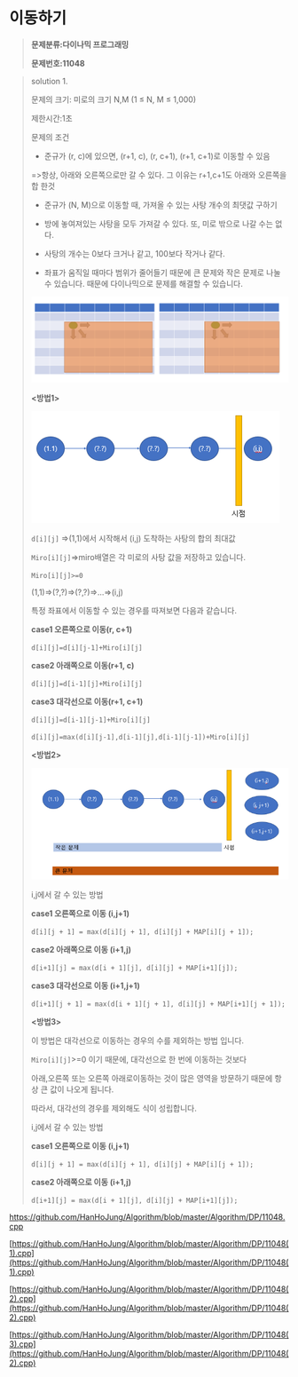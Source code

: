 # 이동하기

> **문제분류:다이나믹 프로그래밍**
>
> **문제번호:11048**

> solution 1.
>
> 문제의 크기: 미로의 크기 N,M (1 ≤ N, M ≤ 1,000)
>
> 제한시간:1초
>
> 
>
> 문제의 조건
>
> - 준규가 (r, c)에 있으면, (r+1, c), (r, c+1), (r+1, c+1)로 이동할 수 있음
>
> =>항상, 아래와 오른쪽으로만 갈 수 있다. 그 이유는 r+1,c+1도 아래와 오른쪽을 합 한것
>
> - 준규가 (N, M)으로 이동할 때, 가져올 수 있는 사탕 개수의 최댓값 구하기
>
> - 방에 놓여져있는 사탕을 모두 가져갈 수 있다. 또, 미로 밖으로 나갈 수는 없다.
>
> - 사탕의 개수는 0보다 크거나 같고, 100보다 작거나 같다.
>
> - 좌표가 움직일 때마다 범위가 줄어들기 때문에 큰 문제와 작은 문제로 나눌 수 있습니다. 때문에 다이나믹으로 문제를 해결할 수 있습니다.
>
> ![](../Clip/dp1.PNG)
>
> **<방법1>**
>
> ![](../Clip/dp2.PNG)
>
> `d[i][j]` =>(1,1)에서 시작해서 (i,j) 도착하는 사탕의 합의 최대값
>
> `Miro[i][j]`=>miro배열은 각 미로의 사탕 값을 저장하고 있습니다.
>
> `Miro[i][j]>=0`
>
> 
>
> (1,1)=>(?,?)=>(?,?)=>...=>(i,j)
>
> 특정 좌표에서 이동할 수 있는 경우를 따져보면 다음과 같습니다.
>
> **case1 오른쪽으로 이동(r, c+1)**
>
> `d[i][j]=d[i][j-1]+Miro[i][j] ` 
>
> **case2 아래쪽으로 이동(r+1, c)**
>
> `d[i][j]=d[i-1][j]+Miro[i][j] ` 
>
> **case3 대각선으로 이동(r+1, c+1)**
>
> `d[i][j]=d[i-1][j-1]+Miro[i][j] ` 
>
> `d[i][j]=max(d[i][j-1],d[i-1][j],d[i-1][j-1])+Miro[i][j] ` 
>
> 
>
> **<방법2>**
>
> ![](../Clip/dp3.PNG)
>
> i,j에서 갈 수 있는 방법
>
> **case1 오른쪽으로 이동 (i,j+1)**
>
> `d[i][j + 1] = max(d[i][j + 1], d[i][j] + MAP[i][j + 1]);`
>
> **case2 아래쪽으로 이동 (i+1,j)**
>
> `d[i+1][j] = max(d[i + 1][j], d[i][j] + MAP[i+1][j]);`
>
> **case3 대각선으로 이동 (i+1,j+1)**
>
> `d[i+1][j + 1] = max(d[i + 1][j + 1], d[i][j] + MAP[i+1][j + 1]);`
>
> 
>
> **<방법3>**
>
> 이 방법은 대각선으로 이동하는 경우의 수를 제외하는 방법 입니다.
>
> `Miro[i][j]`>=0 이기 때문에, 대각선으로 한 번에 이동하는 것보다 
>
> 아래,오른쪽 또는 오른쪽 아래로이동하는 것이 많은 영역을 방문하기 때문에 항상 큰 값이 나오게 됩니다.
>
> 따라서, 대각선의 경우를 제외해도 식이 성립합니다.
>
> 
>
> i,j에서 갈 수 있는 방법
>
> **case1 오른쪽으로 이동 (i,j+1)**
>
> `d[i][j + 1] = max(d[i][j + 1], d[i][j] + MAP[i][j + 1]);`
>
> **case2 아래쪽으로 이동 (i+1,j)**
>
> `d[i+1][j] = max(d[i + 1][j], d[i][j] + MAP[i+1][j]);`

https://github.com/HanHoJung/Algorithm/blob/master/Algorithm/DP/11048.cpp

[https://github.com/HanHoJung/Algorithm/blob/master/Algorithm/DP/11048(1).cpp](https://github.com/HanHoJung/Algorithm/blob/master/Algorithm/DP/11048(1).cpp)

[https://github.com/HanHoJung/Algorithm/blob/master/Algorithm/DP/11048(2).cpp](https://github.com/HanHoJung/Algorithm/blob/master/Algorithm/DP/11048(2).cpp)

[https://github.com/HanHoJung/Algorithm/blob/master/Algorithm/DP/11048(3).cpp](https://github.com/HanHoJung/Algorithm/blob/master/Algorithm/DP/11048(2).cpp)







